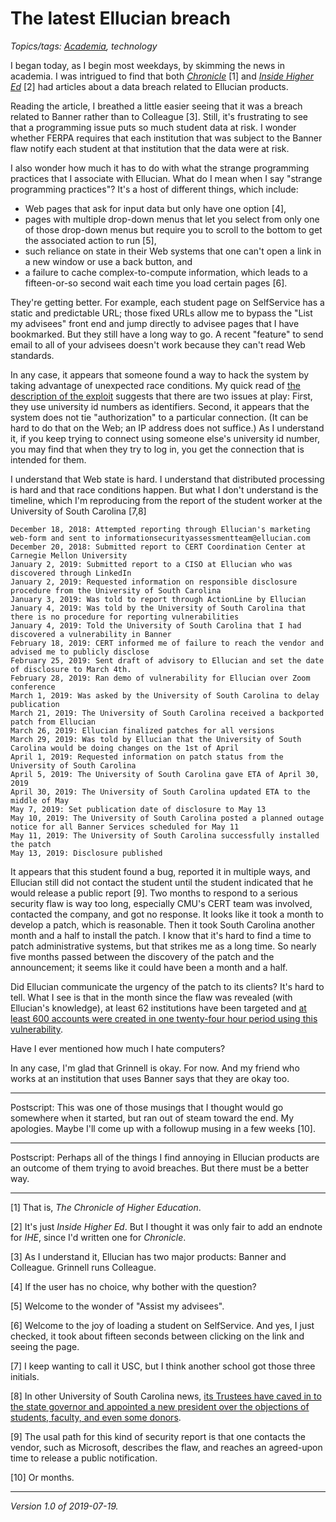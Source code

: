 The latest Ellucian breach
==========================

*Topics/tags: [Academia](index-academia), technology*

I began today, as I begin most weekdays, by skimming the news in
academia.  I was intrigued to find that both [_Chronicle_](https://www.chronicle.com/article/At-Least-62-Colleges-Were/246730) [1] and [_Inside Higher Ed_](https://www.insidehighered.com/news/2019/07/19/ellucian-banner-security-flaw-highlighted-education-department) [2] had articles about a data breach related to Ellucian products.

Reading the article, I breathed a little easier seeing that it was a breach
related to Banner rather than to Colleague [3].  Still, it's frustrating
to see that a programming issue puts so much student data at risk.  I wonder
whether FERPA requires that each institution that was subject to the Banner
flaw notify each student at that institution that the data were at risk.

I also wonder how much it has to do with what the strange programming
practices that I associate with Ellucian.  What do I mean when I say
"strange programming practices"?  It's a host of different things,
which include:

* Web pages that ask for input data but only have one option [4], 
* pages with multiple drop-down menus that let you select from only one of 
  those drop-down menus but require you to scroll to the bottom to get 
  the associated action to run [5], 
* such reliance on state in their Web systems that one can't open a 
  link in a new window or use a back button, and
* a failure to cache complex-to-compute information, which leads to a
  fifteen-or-so second wait each time you load certain pages [6].

They're getting better.  For example, each student page on SelfService
has a static and predictable URL; those fixed URLs allow me to bypass the
"List my advisees" front end and jump directly to advisee pages that
I have bookmarked.  But they still have a long way to go.  A recent
"feature" to send email to all of your advisees doesn't work because they
can't read Web standards.

In any case, it appears that someone found a way to
hack the system by taking advantage of unexpected race
conditions.  My quick read of [the description of the
exploit](https://github.com/JoshuaMulliken/CVE-2019-8978) suggests that
there are two issues at play: First, they use university id numbers
as identifiers.  Second, it appears that the system does not tie
"authorization" to a particular connection.  (It can be hard to do that
on the Web; an IP address does not suffice.)  As I understand it, if
you keep trying to connect using someone else's university id number,
you may find that when they try to log in, you get the connection that
is intended for them.

I understand that Web state is hard.  I understand that distributed
processing is hard and that race conditions happen.  But what I don't
understand is the timeline, which I'm reproducing from the report
of the student worker at the University of South Carolina [7,8]

```
December 18, 2018: Attempted reporting through Ellucian's marketing web-form and sent to informationsecurityassessmentteam@ellucian.com
December 20, 2018: Submitted report to CERT Coordination Center at Carnegie Mellon University
January 2, 2019: Submitted report to a CISO at Ellucian who was discovered through LinkedIn
January 2, 2019: Requested information on responsible disclosure procedure from the University of South Carolina
January 3, 2019: Was told to report through ActionLine by Ellucian 
January 4, 2019: Was told by the University of South Carolina that there is no procedure for reporting vulnerabilities
January 4, 2019: Told the University of South Carolina that I had discovered a vulnerability in Banner
February 18, 2019: CERT informed me of failure to reach the vendor and advised me to publicly disclose
February 25, 2019: Sent draft of advisory to Ellucian and set the date of disclosure to March 4th.
February 28, 2019: Ran demo of vulnerability for Ellucian over Zoom conference
March 1, 2019: Was asked by the University of South Carolina to delay publication
March 21, 2019: The University of South Carolina received a backported patch from Ellucian
March 26, 2019: Ellucian finalized patches for all versions
March 29, 2019: Was told by Ellucian that the University of South Carolina would be doing changes on the 1st of April
April 1, 2019: Requested information on patch status from the University of South Carolina
April 5, 2019: The University of South Carolina gave ETA of April 30, 2019
April 30, 2019: The University of South Carolina updated ETA to the middle of May
May 7, 2019: Set publication date of disclosure to May 13
May 10, 2019: The University of South Carolina posted a planned outage notice for all Banner Services scheduled for May 11
May 11, 2019: The University of South Carolina successfully installed the patch
May 13, 2019: Disclosure published
```

It appears that this student found a bug, reported it in multiple ways,
and Ellucian still did not contact the student until the student indicated
that he would release a public report [9].  Two months to respond to a
serious security flaw is way too long, especially CMU's CERT team was
involved, contacted the company, and got no response.
It looks like it took a month to develop a patch, which is reasonable.
Then it took South Carolina another month and a half to install the patch.
I know that it's hard to find a time to patch administrative systems,
but that strikes me as a long time.  So nearly five months passed between
the discovery of the patch and the announcement; it seems like it could
have been a month and a half.

Did Ellucian communicate the urgency of the patch to its clients?
It's hard to tell.  What I see is that in the month since the
flaw was revealed (with Ellucian's knowledge), at least 62
institutions have been targeted and [at least 600 accounts
were created in one twenty-four hour period using this
vulnerability](https://ifap.ed.gov/eannouncements/071719ITSecurAlertExploitationEllucianBannerSysVulnerability.html).

Have I ever mentioned how much I hate computers?

In any case, I'm glad that Grinnell is okay.  For now.  And my friend
who works at an institution that uses Banner says that they are okay too.

---

Postscript: This was one of those musings that I thought would go somewhere
when it started, but ran out of steam toward the end.  My apologies.
Maybe I'll come up with a followup musing in a few weeks [10].

---

Postscript: Perhaps all of the things I find annoying in Ellucian
products are an outcome of them trying to avoid breaches.  But there
must be a better way.

---

[1] That is, _The Chronicle of Higher Education_.

[2] It's just _Inside Higher Ed_.  But I thought it was only fair to
add an endnote for _IHE_, since I'd written one for _Chronicle_.

[3] As I understand it, Ellucian has two major products: Banner and Colleague.
Grinnell runs Colleague.

[4] If the user has no choice, why bother with the question?

[5] Welcome to the wonder of "Assist my advisees".

[6] Welcome to the joy of loading a student on SelfService.  And yes,
I just checked, it took about fifteen seconds between clicking on the
link and seeing the page.

[7] I keep wanting to call it USC, but I think another school got
those three initials.

[8] In other University of South Carolina news, [its Trustees have
caved in to the state governor and appointed a new president
over the objections of students, faculty, and even some
donors](https://www.chronicle.com/article/University-of-South-Carolina/246736).

[9] The usal path for this kind of security report is that one
contacts the vendor, such as Microsoft, describes the flaw, and reaches
an agreed-upon time to release a public notification.

[10] Or months.

---

*Version 1.0 of 2019-07-19.*

